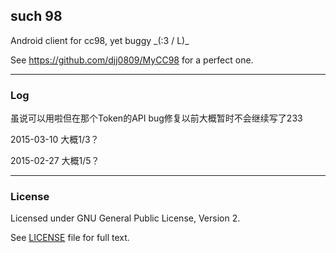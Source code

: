 ## such 98

Android client for cc98, yet buggy \_(:3 / L)_

See https://github.com/djj0809/MyCC98 for a perfect one.

- - -

### Log

虽说可以用啦但在那个Token的API bug修复以前大概暂时不会继续写了233

2015-03-10 大概1/3？

2015-02-27 大概1/5？

- - -

### License

Licensed under GNU General Public License, Version 2.

See [LICENSE](https://github.com/tgmerge/such98/blob/master/LICENSE) file for full text.